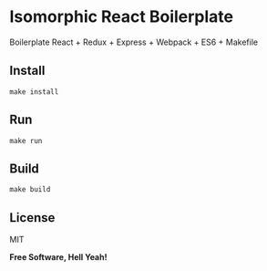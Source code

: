 Isomorphic React Boilerplate
===

Boilerplate React + Redux + Express + Webpack + ES6 + Makefile

Install
---

`make install`

Run
---

`make run`

Build
---

`make build`

License
---

MIT

**Free Software, Hell Yeah!**
